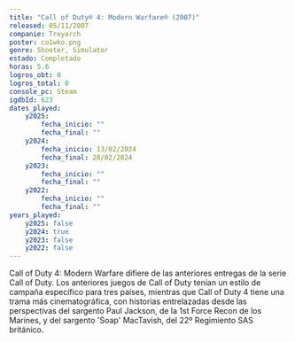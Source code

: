 ```yaml
---
title: "Call of Duty® 4: Modern Warfare® (2007)"
released: 05/11/2007
companie: Treyarch
poster: co1wko.png
genre: Shooter, Simulator
estado: Completado
horas: 5.6
logros_obt: 0
logros_total: 0
console_pc: Steam
igdbId: 623
dates_played:
    y2025:
        fecha_inicio: ""
        fecha_final: ""
    y2024:
        fecha_inicio: 13/02/2024
        fecha_final: 28/02/2024
    y2023:
        fecha_inicio: ""
        fecha_final: ""
    y2022:
        fecha_inicio: ""
        fecha_final: ""
years_played:
    y2025: false
    y2024: true
    y2023: false
    y2022: false
---
```


Call of Duty 4: Modern Warfare difiere de las anteriores entregas de la serie Call of Duty. Los anteriores juegos de Call of Duty tenían un estilo de campaña específico para tres países, mientras que Call of Duty 4 tiene una trama más cinematográfica, con historias entrelazadas desde las perspectivas del sargento Paul Jackson, de la 1st Force Recon de los Marines, y del sargento 'Soap' MacTavish, del 22º Regimiento SAS británico.
